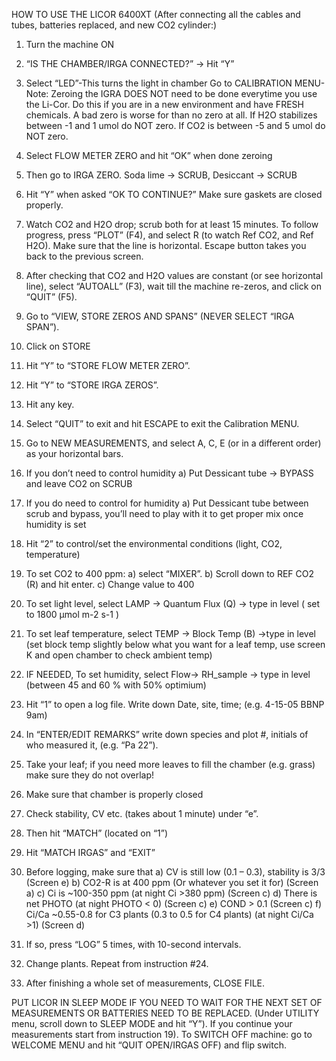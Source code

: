 HOW TO USE THE LICOR 6400XT
(After connecting all the cables and tubes, batteries replaced, and new CO2 cylinder:)

1)	Turn the machine ON
2)	“IS THE CHAMBER/IRGA CONNECTED?” → Hit “Y”
3)	Select “LED”-This turns the light in chamber
Go to CALIBRATION MENU-Note: Zeroing the IGRA DOES NOT need to be done everytime you use the Li-Cor. Do this if you are in a new environment and have FRESH chemicals.  A bad zero is worse for than no zero at all.  If H2O stabilizes between -1 and 1 umol do NOT zero.  If CO2 is between -5 and 5 umol do NOT zero. 
4)	Select FLOW METER ZERO and hit “OK” when done zeroing
5)	Then go to IRGA ZERO. Soda lime → SCRUB, Desiccant → SCRUB
6)	Hit “Y” when asked “OK TO CONTINUE?” Make sure gaskets are closed properly.
7)	Watch CO2 and H2O drop; scrub both for at least 15 minutes. To follow progress, press “PLOT” (F4), and select R (to watch Ref CO2, and Ref H2O). Make sure that the line is horizontal. Escape button takes you back to the previous screen.
8)	After checking that CO2 and H2O values are constant (or see horizontal line), select “AUTOALL” (F3), wait till the machine re-zeros, and click on “QUIT” (F5).
9)	Go to “VIEW, STORE ZEROS AND SPANS” (NEVER SELECT “IRGA SPAN”).
10)	Click on STORE
11)	Hit “Y” to “STORE FLOW METER ZERO”.
12)	Hit “Y” to “STORE IRGA ZEROS”.
13)	Hit any key.
14)	Select “QUIT” to exit and hit ESCAPE to exit the Calibration MENU. 

15)	Go to NEW MEASUREMENTS, and select A, C, E (or in a different order) as your horizontal bars.
16)	If you don’t need to control humidity
a)	Put Dessicant tube → BYPASS and leave CO2 on SCRUB
17)	If you do need to control for humidity
a)	Put Dessicant tube between scrub and bypass, you’ll need to play with it to get proper mix once humidity is set
18)	Hit “2” to control/set  the environmental conditions (light, CO2, temperature)
19)	To set CO2 to 400 ppm: a) select “MIXER”. 
b) Scroll down to REF CO2 (R) and hit enter.
c) Change value to 400
20)	 To set light level, select LAMP  → Quantum Flux (Q) → type in level ( set to 1800 µmol m-2 s-1 )
21)	 To set leaf temperature, select TEMP → Block Temp (B) →type in level (set block temp slightly below what you want for a leaf temp, use screen K and open chamber to check ambient temp)
22)	 IF NEEDED, To set humidity, select Flow→ RH_sample  → type in level (between 45 and 60 % with 50% optimium)
23)	 Hit “1” to open a log file. Write down Date, site, time; (e.g. 4-15-05 BBNP 9am)
24)	 In “ENTER/EDIT REMARKS” write down species and plot #, initials of who measured it, (e.g. “Pa 22”). 
25)	Take your leaf; if you need more leaves to fill the chamber (e.g. grass) make sure they do not overlap! 
26)	Make sure that chamber is properly closed
27)	Check stability, CV etc. (takes about 1 minute) under “e”.
28)	 Then hit “MATCH” (located on “1”)
29)	 Hit “MATCH IRGAS” and “EXIT”
25) Before logging, make sure that 
a)	CV is still low (0.1 – 0.3), stability is 3/3 (Screen e)
b)	CO2-R is at 400 ppm (Or whatever you set it for) (Screen a)
c)	Ci is ~100-350 ppm (at night Ci >380 ppm) (Screen c)
d)	There is net PHOTO (at night PHOTO < 0) (Screen c)
e)	COND > 0.1 (Screen c)
f)	Ci/Ca ~0.55-0.8 for C3 plants (0.3 to 0.5 for C4 plants) (at night Ci/Ca >1) (Screen d)
30)	If so, press “LOG” 5 times, with 10-second intervals. 
31)	Change plants. Repeat from instruction #24.
32)	After finishing a whole set of measurements, CLOSE FILE. 

PUT LICOR IN SLEEP MODE IF YOU NEED TO WAIT FOR THE NEXT SET OF MEASUREMENTS OR BATTERIES NEED TO BE REPLACED. (Under UTILITY menu, scroll down to SLEEP MODE and hit “Y”). If you continue your measurements start from instruction 19).
To SWITCH OFF machine: go to WELCOME MENU and hit “QUIT OPEN/IRGAS OFF) and flip switch.
